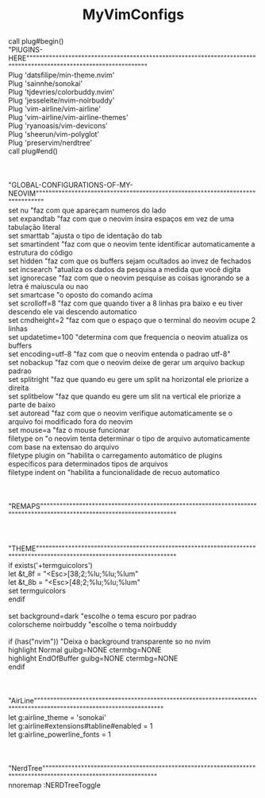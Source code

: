 # <p align="center"> MyVimConfigs</p>

<span>call plug#begin()<br>
"PlUGINS-HERE""""""""""""""""""""""""""""""""""""""""""""""""""""""""""""""""""""""""""""""""""""""""""""""""""""""""""""""""""<br>
Plug 'datsfilipe/min-theme.nvim' <br>
Plug 'sainnhe/sonokai'<br>
Plug 'tjdevries/colorbuddy.nvim'<br>
Plug 'jesseleite/nvim-noirbuddy'<br>
Plug 'vim-airline/vim-airline'<br>
Plug 'vim-airline/vim-airline-themes'<br>
Plug 'ryanoasis/vim-devicons'<br>
Plug 'sheerun/vim-polyglot'<br>
Plug 'preservim/nerdtree'<br>
call plug#end()<br>
<br>
<br>
<br>
"GLOBAL-CONFIGURATIONS-OF-MY-NEOVIM"""""""""""""""""""""""""""""""""""""""""""""""""""""""""""""""""""""""""""""""<br>
set nu                  "faz com que apareçam numeros do lado<br>
set expandtab           "faz com que o neovim insira espaços em vez de uma tabulação literal<br>
set smarttab            "ajusta o tipo de identação do tab<br>
set smartindent         "faz com que o neovim tente identificar automaticamente a estrutura do código<br>
set hidden              "faz com que os buffers sejam ocultados ao invez de fechados<br>
set incsearch           "atualiza os dados da pesquisa a medida que você digita<br>
set ignorecase          "faz com que o neovim pesquise as coisas ignorando se a letra é maiuscula ou nao<br>
set smartcase           "o oposto do comando acima<br>
set scrolloff=8         "faz com que quando tiver a 8 linhas pra baixo e eu tiver descendo ele vai descendo automatico<br>
set cmdheight=2         "faz com que o espaço que o terminal do neovim ocupe 2 linhas<br>
set updatetime=100      "determina com que frequencia o neovim atualiza os buffers<br>
set encoding=utf-8      "faz com que o neovim entenda o padrao utf-8"<br>
set nobackup            "faz com que o neovim deixe de gerar um arquivo backup padrao<br>
set splitright          "faz que quando eu gere um split na horizontal ele priorize a direita<br>
set splitbelow          "faz que quando eu gere um slit na vertical ele priorize a parte de baixo<br>
set autoread            "faz com que o neovim verifique automaticamente se o arquivo foi modificado fora do neovim<br>
set mouse=a             "faz o mouse funcionar<br>
filetype on             "o neovim tenta determinar o tipo de arquivo automaticamente com base na extensao do arquivo<br>
filetype plugin on      "habilita o carregamento automático de plugins específicos para determinados tipos de arquivos<br>
filetype indent on      "habilita a funcionalidade de recuo automatico<br>
<br>
<br>
<br>
"REMAPS"""""""""""""""""""""""""""""""""""""""""""""""""""""""""""""""""""""""""""""""""""""""""""""""""""""""""""""""""""""""<br>
<br>
<br>
<br>
"THEME""""""""""""""""""""""""""""""""""""""""""""""""""""""""""""""""""""""""""""""""""""""""""""""""""""""""""""""""""""""""<br>
if exists('+termguicolors')<br>
  let &t_8f = "\<Esc>[38;2;%lu;%lu;%lum"<br>
  let &t_8b = "\<Esc>[48;2;%lu;%lu;%lum"<br>
  set termguicolors<br>
endif<br>
<br>
set background=dark     "escolhe o tema escuro por padrao<br>
colorscheme noirbuddy   "escolhe o tema noirbuddy<br>
<br>
if (has("nvim")) "Deixa o background transparente so no nvim<br>
    highlight Normal guibg=NONE ctermbg=NONE<br>
    highlight EndOfBuffer guibg=NONE ctermbg=NONE<br>
endif<br>
<br>
<br>
<br>
"AirLine"""""""""""""""""""""""""""""""""""""""""""""""""""""""""""""""""""""""""""""""""""""""""""""""""""""""""""""""""""""<br>
let g:airline_theme = 'sonokai'<br>
let g:airline#extensions#tabline#enabled = 1<br>
let g:airline_powerline_fonts = 1<br>
<br>
<br>
<br>
"NerdTree""""""""""""""""""""""""""""""""""""""""""""""""""""""""""""""""""""""""""""""""""""""""""""""""""""""""""""""""<br>
nnoremap <C-a> :NERDTreeToggle<CR><br></span>
